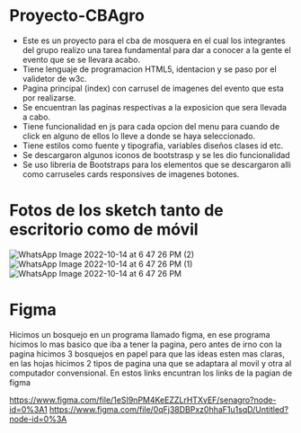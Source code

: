 # Proyecto-CBAgro
* Este es un proyecto para el cba de mosquera en el cual los integrantes del grupo realizo una tarea fundamental para dar a conocer a la gente el evento que se se llevara acabo.
* Tiene lenguaje de programacion HTML5, identacion y se paso por el validetor de w3c.
* Pagina principal (index) con carrusel de imagenes del evento que esta por realizarse.
* Se encuentran las paginas respectivas a la exposicion que sera llevada a cabo.
* Tiene funcionalidad en js para cada opcion del menu para cuando de click en alguno de ellos lo lleve a donde se haya seleccionado.
* Tiene estilos como fuente y tipografia, variables diseños clases id etc.
* Se descargaron algunos iconos de bootstrasp y se les dio funcionalidad
* Se uso libreria de Bootstraps para los elementos que se descargaron alli como carruseles cards responsives de imagenes botones.
# Fotos de los sketch tanto de escritorio como de móvil
![WhatsApp Image 2022-10-14 at 6 47 26 PM (2)](https://user-images.githubusercontent.com/110576497/195958907-48aa8420-7595-405d-89c5-fc52add9419c.jpeg)
![WhatsApp Image 2022-10-14 at 6 47 26 PM (1)](https://user-images.githubusercontent.com/110576497/195958957-21e78809-ca10-40a0-b2a3-86a847e8b401.jpeg)
![WhatsApp Image 2022-10-14 at 6 47 26 PM](https://user-images.githubusercontent.com/110576497/195958995-fd21d6e0-04e3-42ef-aefd-310c5678b2eb.jpeg)












# Figma 
Hicimos un bosquejo en un programa llamado figma, en ese programa hicimos lo mas basico que iba a tener la pagina, pero antes de irno con la pagina hicimos 3 bosquejos en papel para que las ideas esten mas claras, en las hojas hicimos 2 tipos de pagina una que se adaptara al movil y otra al computador convensional.
En estos links encuntran los links de la pagian de figma 

https://www.figma.com/file/1eSI9nPM4KeEZZLrHTXvEF/senagro?node-id=0%3A1
https://www.figma.com/file/0qFj38DBPxz0hhaF1u1sqD/Untitled?node-id=0%3A




